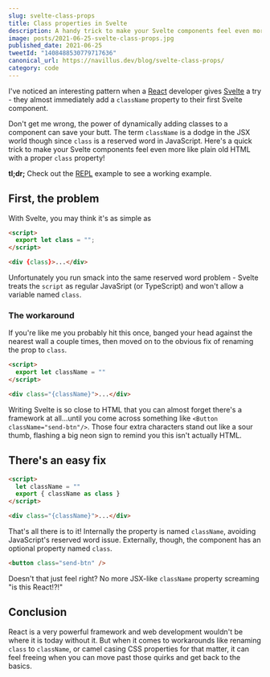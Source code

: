```yaml
---
slug: svelte-class-props
title: Class properties in Svelte
description: A handy trick to make your Svelte components feel even more like plain old HTML.
image: posts/2021-06-25-svelte-class-props.jpg
published_date: 2021-06-25
tweetId: "1408488530779717636"
canonical_url: https://navillus.dev/blog/svelte-class-props/
category: code
---
```


I've noticed an interesting pattern when a [React](https://reactjs.org/) developer gives [Svelte](https://svelte.dev) a try - they almost immediately add a `className` property to their first Svelte component.

Don't get me wrong, the power of dynamically adding classes to a component can save your butt. The term `className` is a dodge in the JSX world though since `class` is a reserved word in JavaScript. Here's a quick trick to make your Svelte components feel even more like plain old HTML with a proper `class` property!

**tl;dr;** Check out the [REPL](https://svelte.dev/repl/ee6a1591aa214368b56804241f0f4c6d?version=3.38.3) example to see a working example.

## First, the problem

With Svelte, you may think it's as simple as

```html
<script>
  export let class = "";
</script>

<div {class}>...</div>
```

Unfortunately you run smack into the same reserved word problem - Svelte treats the `script` as regular JavaSript (or TypeScript) and won't allow a variable named `class`.

### The workaround

If you're like me you probably hit this once, banged your head against the nearest wall a couple times, then moved on to the obvious fix of renaming the prop to `class`.

```html
<script>
  export let className = ""
</script>

<div class="{className}">...</div>
```

Writing Svelte is so close to HTML that you can almost forget there's a framework at all...until you come across something like `<Button className="send-btn"/>`. Those four extra characters stand out like a sour thumb, flashing a big neon sign to remind you this isn't actually HTML.

## There's an easy fix

```html
<script>
  let className = ""
  export { className as class }
</script>

<div class="{className}">...</div>
```

That's all there is to it! Internally the property is named `className`, avoiding JavaScript's reserved word issue. Externally, though, the component has an optional property named `class`.

```html
<button class="send-btn" />
```

Doesn't that just feel right? No more JSX-like `className` property screaming "is this React!?!"

## Conclusion

React is a very powerful framework and web development wouldn't be where it is today without it. But when it comes to workarounds like renaming `class` to `className`, or camel casing CSS properties for that matter, it can feel freeing when you can move past those quirks and get back to the basics.

